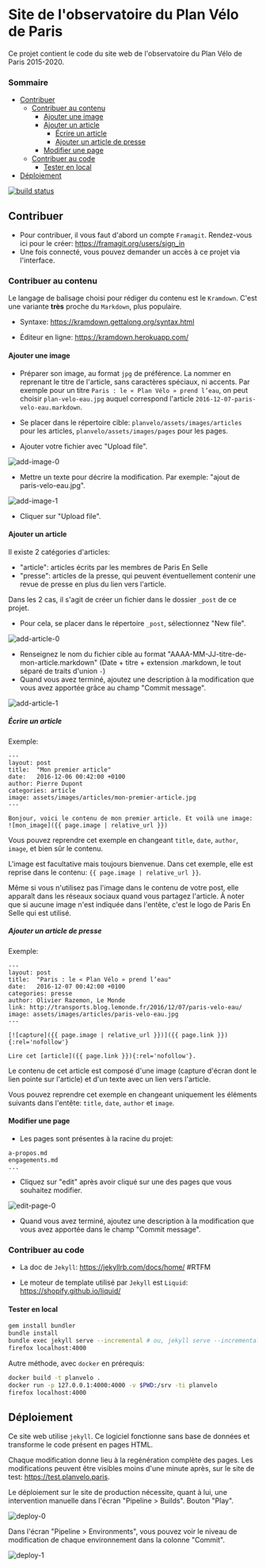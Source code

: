 # Site de l'observatoire du Plan Vélo de Paris

Ce projet contient le code du site web de l'observatoire du Plan Vélo de Paris 2015-2020.

### Sommaire
<!-- TOC depthFrom:2 depthTo:6 withLinks:1 updateOnSave:1 orderedList:0 -->

- [Contribuer](#contribuer)
	- [Contribuer au contenu](#contribuer-au-contenu)
		- [Ajouter une image](#ajouter-une-image)
		- [Ajouter un article](#ajouter-un-article)
			- [Écrire un article](#ecrire-un-article)
			- [Ajouter un article de presse](#ajouter-un-article-de-presse)
		- [Modifier une page](#modifier-une-page)
	- [Contribuer au code](#contribuer-au-code)
		- [Tester en local](#tester-en-local)
- [Déploiement](#déploiement)

<!-- /TOC -->

[![build status](https://framagit.org/ParisEnSelle/planvelo/badges/master/build.svg)](https://framagit.org/ParisEnSelle/planvelo/commits/master)

## Contribuer

* Pour contribuer, il vous faut d'abord un compte `Framagit`. Rendez-vous ici pour le créer: https://framagit.org/users/sign_in
* Une fois connecté, vous pouvez demander un accès à ce projet via l'interface.

### Contribuer au contenu

Le langage de balisage choisi pour rédiger du contenu est le `Kramdown`. C'est une variante **très** proche du `Markdown`, plus populaire.

* Syntaxe: https://kramdown.gettalong.org/syntax.html

* Éditeur en ligne: https://kramdown.herokuapp.com/

#### Ajouter une image

* Préparer son image, au format `jpg` de préférence. La nommer en reprenant le titre de l'article, sans caractères spéciaux, ni accents. Par exemple pour un titre `Paris : le « Plan Vélo » prend l’eau`, on peut choisir `plan-velo-eau.jpg` auquel correspond l'article `2016-12-07-paris-velo-eau.markdown`.

* Se placer dans le répertoire cible: `planvelo/assets/images/articles` pour les articles, `planvelo/assets/images/pages` pour les pages.

* Ajouter votre fichier avec "Upload file".

![add-image-0](doc/add-image-0.png)

* Mettre un texte pour décrire la modification. Par exemple: "ajout de paris-velo-eau.jpg".

![add-image-1](doc/add-image-1.png)

* Cliquer sur "Upload file".

#### Ajouter un article

Il existe 2 catégories d'articles:
* "article": articles écrits par les membres de Paris En Selle
* "presse": articles de la presse, qui peuvent éventuellement contenir une revue de presse en plus du lien vers l'article.

Dans les 2 cas, il s'agit de créer un fichier dans le dossier `_post` de ce projet.

* Pour cela, se placer dans le répertoire `_post`, sélectionnez "New file".

![add-article-0](doc/add-article-0.png)

* Renseignez le nom du fichier cible au format "AAAA-MM-JJ-titre-de-mon-article.markdown" (Date + titre + extension .markdown, le tout séparé de traits d'union `-`)
* Quand vous avez terminé, ajoutez une description à la modification que vous avez apportée grâce au champ "Commit message".

![add-article-1](doc/add-article-1.png)

##### Écrire un article

Exemple:
```
---
layout: post
title:  "Mon premier article"
date:   2016-12-06 00:42:00 +0100
author: Pierre Dupont
categories: article
image: assets/images/articles/mon-premier-article.jpg
---

Bonjour, voici le contenu de mon premier article. Et voilà une image:
![mon_image]({{ page.image | relative_url }})
```

Vous pouvez reprendre cet exemple en changeant `title`, `date`, `author`, `image`, et bien sûr le contenu.

L'image est facultative mais toujours bienvenue. Dans cet exemple, elle est reprise dans le contenu: `{{ page.image | relative_url }}`.

Même si vous n'utilisez pas l'image dans le contenu de votre post, elle apparaît dans les réseaux sociaux quand vous partagez l'article. À noter que si aucune image n'est indiquée dans l'entête, c'est le logo de Paris En Selle qui est utilisé.

##### Ajouter un article de presse

Exemple:
```
---
layout: post
title:  "Paris : le « Plan Vélo » prend l’eau"
date:   2016-12-07 00:42:00 +0100
categories: presse
author: Olivier Razemon, Le Monde
link: http://transports.blog.lemonde.fr/2016/12/07/paris-velo-eau/
image: assets/images/articles/paris-velo-eau.jpg
---

[![capture]({{ page.image | relative_url }})]({{ page.link }}){:rel='nofollow'}

Lire cet [article]({{ page.link }}){:rel='nofollow'}.
```

Le contenu de cet article est composé d'une image (capture d'écran dont le lien pointe sur l'article) et d'un texte avec un lien vers l'article.

Vous pouvez reprendre cet exemple en changeant uniquement les éléments suivants dans l'entête: `title`, `date`, `author` et `image`.

#### Modifier une page

* Les pages sont présentes à la racine du projet:
```
a-propos.md
engagements.md
...
```

* Cliquez sur "edit" après avoir cliqué sur une des pages que vous souhaitez modifier.

![edit-page-0](doc/edit-page-0.png)

* Quand vous avez terminé, ajoutez une description à la modification que vous avez apportée dans le champ "Commit message".

### Contribuer au code

* La doc de `Jekyll`: https://jekyllrb.com/docs/home/ #RTFM

* Le moteur de template utilisé par `Jekyll` est `Liquid`: https://shopify.github.io/liquid/

#### Tester en local

```bash
gem install bundler
bundle install
bundle exec jekyll serve --incremental # ou, jekyll serve --incremental
firefox localhost:4000
```

Autre méthode, avec `docker` en prérequis:
```bash
docker build -t planvelo .
docker run -p 127.0.0.1:4000:4000 -v $PWD:/srv -ti planvelo
firefox localhost:4000
```

## Déploiement

Ce site web utilise `jekyll`. Ce logiciel fonctionne sans base de données et transforme le code présent en pages HTML.

Chaque modification donne lieu à la regénération complète des pages. Les modifications peuvent être visibles moins d'une minute après, sur le site de test: https://test.planvelo.paris.

Le déploiement sur le site de production nécessite, quant à lui, une intervention manuelle dans l'écran "Pipeline > Builds". Bouton "Play".

![deploy-0](doc/deploy-0.png)

Dans l'écran "Pipeline > Environments", vous pouvez voir le niveau de modification de chaque environnement dans la colonne "Commit".

![deploy-1](doc/deploy-1.png)
